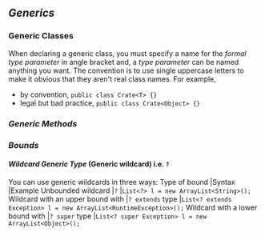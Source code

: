 ## *Generics*
### Generic Classes
When declaring a generic class, you must specify a name for the *formal type parameter* in angle bracket and, a *type parameter* can be named anything you want. The convention is to use single uppercase letters to make it obvious that they aren't real class names. For example, 
* by convention, `public class Crate<T> {}`
* legal but bad practice, `public class Crate<Object> {}`

### *Generic Methods*

### *Bounds*
#### *Wildcard Generic Type* (Generic wildcard) i.e. `?`
You can use generic wildcards in three ways:
Type of bound                     |Syntax           |Example
Unbounded wildcard                |`?`              |`List<?> l = new ArrayList<String>();`
Wildcard with an upper bound with |`? extends` type |`List<? extends Exception> l = new ArrayList<RuntimeException>();`
Wildcard with a lower bound with  |`? super` type   |`List<? super Exception> l = new ArrayList<Object>();`

